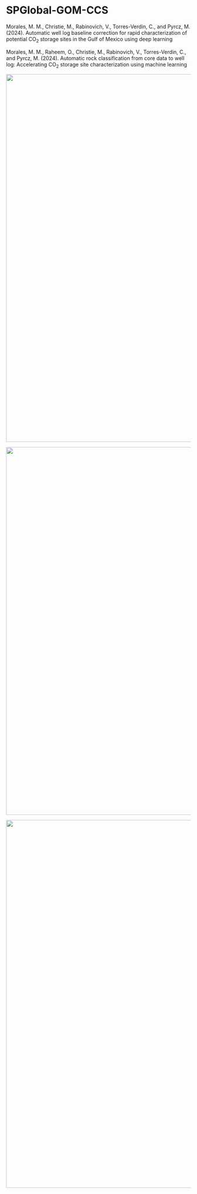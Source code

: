 # SPGlobal-GOM-CCS
Morales, M. M., Christie, M., Rabinovich, V., Torres-Verdin, C., and Pyrcz, M. (2024). Automatic well log baseline correction for rapid characterization of potential CO<sub>2</sub> storage sites in the Gulf of Mexico using deep learning

Morales, M. M., Raheem, O., Christie, M., Rabinovich, V., Torres-Verdin, C., and Pyrcz, M. (2024). Automatic rock classification from core data to well log: Accelerating CO<sub>2</sub> storage site characterization using machine learning

<p align="center">
  <img src="https://github.com/misaelmmorales/SP500-GOM-CCS/blob/main/figures/well_OCS G01862 ST00BP00.png" width=1000>
</p> 

<p align="center">
  <img src="https://github.com/misaelmmorales/SPGlobal-GOM-CCS/blob/main/figures/estimation_well_42706403800000.png" width=1000>
</p> 

<p align="center">
  <img src="https://github.com/misaelmmorales/SPGlobal-GOM-CCS/blob/main/figures/ARC_dashboard_42702401710000_leverett.png" width=1000>
</p>
